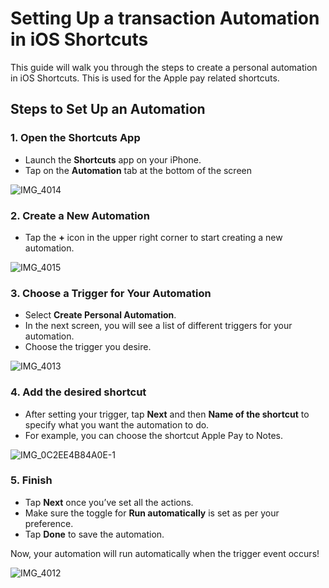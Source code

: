 # Setting Up a transaction Automation in iOS Shortcuts

This guide will walk you through the steps to create a personal automation in iOS Shortcuts. This is used for the Apple pay related shortcuts.

## Steps to Set Up an Automation

### 1. Open the Shortcuts App
- Launch the **Shortcuts** app on your iPhone.
- Tap on the **Automation** tab at the bottom of the screen

![IMG_4014](https://github.com/user-attachments/assets/25db271e-fc4e-44be-aaee-810fddb28222)


### 2. Create a New Automation
- Tap the **+** icon in the upper right corner to start creating a new automation.

![IMG_4015](https://github.com/user-attachments/assets/07cd8978-dde2-47c4-bc13-4f0719bd10d5)


### 3. Choose a Trigger for Your Automation
- Select **Create Personal Automation**.
- In the next screen, you will see a list of different triggers for your automation.
- Choose the trigger you desire.

![IMG_4013](https://github.com/user-attachments/assets/3026c8b9-2e12-4352-be85-64778012215a)

### 4. Add the desired shortcut
- After setting your trigger, tap **Next** and then **Name of the shortcut** to specify what you want the automation to do.
- For example, you can choose the shortcut Apple Pay to Notes.

![IMG_0C2EE4B84A0E-1](https://github.com/user-attachments/assets/11bb9870-cab1-4b9e-af0a-ddcc1850f52c)

### 5. Finish 
- Tap **Next** once you’ve set all the actions.
- Make sure the toggle for **Run automatically** is set as per your preference.
- Tap **Done** to save the automation.

Now, your automation will run automatically when the trigger event occurs!

![IMG_4012](https://github.com/user-attachments/assets/224885c7-ad0c-4d31-bd26-e2ec2504ec34)
